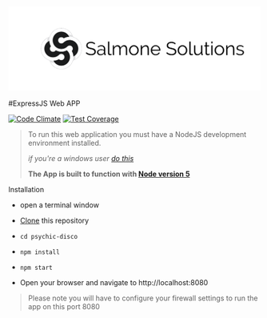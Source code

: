 ![header](https://github.com/SalmoneSolutions/psychic-disco/blob/master/public/images/readme.png)

#ExpressJS Web APP

[![Code Climate](https://codeclimate.com/github/SalmoneSolutions/psychic-disco/badges/gpa.svg)](https://codeclimate.com/github/SalmoneSolutions/psychic-disco)
[![Test Coverage](https://codeclimate.com/github/SalmoneSolutions/psychic-disco/badges/coverage.svg)](https://codeclimate.com/github/SalmoneSolutions/psychic-disco/coverage)
> To run this web application you must have a NodeJS development
> environment installed.
>
> *if you're a windows user* 
> [*do this*](http://blog.teamtreehouse.com/install-node-js-npm-windows)
>
> **The App is built to function with [Node version 5](https://www.liquidweb.com/kb/how-to-install-node-js-via-nvm-node-version-manager-on-ubuntu-14-04-lts/)**

Installation

 - open a terminal window
 - [Clone](https://help.github.com/articles/cloning-a-repository/) this repository
 - `cd psychic-disco `
 - `npm install`
 - `npm start`


 - Open your browser and navigate to http://localhost:8080



> Please note you will have to configure your firewall settings to run the app on this port 8080
